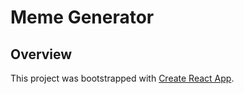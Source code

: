 # Meme Generator

## Overview

This project was bootstrapped with [Create React App](https://github.com/facebook/create-react-app).
